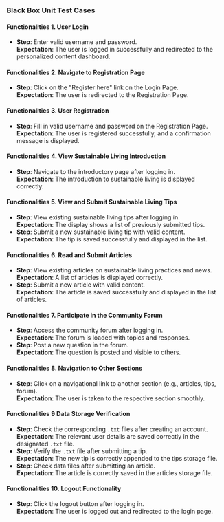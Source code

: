 ### Black Box Unit Test Cases

#### Functionalities 1. User Login  
- **Step**: Enter valid username and password.  
  **Expectation**: The user is logged in successfully and redirected to the personalized content dashboard.  


#### Functionalities 2. Navigate to Registration Page
- **Step**: Click on the "Register here" link on the Login Page.  
  **Expectation**: The user is redirected to the Registration Page.  


#### Functionalities 3. User Registration
- **Step**: Fill in valid username and password on the Registration Page.  
  **Expectation**: The user is registered successfully, and a confirmation message is displayed.  


#### Functionalities 4. View Sustainable Living Introduction  
- **Step**: Navigate to the introductory page after logging in.  
  **Expectation**: The introduction to sustainable living is displayed correctly.  

#### Functionalities 5. View and Submit Sustainable Living Tips  
- **Step**: View existing sustainable living tips after logging in.  
  **Expectation**: The display shows a list of previously submitted tips.  
- **Step**: Submit a new sustainable living tip with valid content.  
  **Expectation**: The tip is saved successfully and displayed in the list.  


#### Functionalities 6. Read and Submit Articles  
- **Step**: View existing articles on sustainable living practices and news.  
  **Expectation**: A list of articles is displayed correctly.  
- **Step**: Submit a new article with valid content.  
  **Expectation**: The article is saved successfully and displayed in the list of articles.  


#### Functionalities 7. Participate in the Community Forum  
- **Step**: Access the community forum after logging in.  
  **Expectation**: The forum is loaded with topics and responses.  
- **Step**: Post a new question in the forum.  
  **Expectation**: The question is posted and visible to others.  


#### Functionalities 8. Navigation to Other Sections  
- **Step**: Click on a navigational link to another section (e.g., articles, tips, forum).  
  **Expectation**: The user is taken to the respective section smoothly.  


#### Functionalities 9 Data Storage Verification  
- **Step**: Check the corresponding `.txt` files after creating an account.  
  **Expectation**: The relevant user details are saved correctly in the designated `.txt` file.  
- **Step**: Verify the `.txt` file after submitting a tip.  
  **Expectation**: The new tip is correctly appended to the tips storage file.  
- **Step**: Check data files after submitting an article.  
  **Expectation**: The article is correctly saved in the articles storage file.

#### Functionalities 10. Logout Functionality  
- **Step**: Click the logout button after logging in.  
  **Expectation**: The user is logged out and redirected to the login page.  
